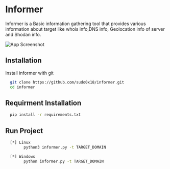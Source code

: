 # Informer

Informer is a Basic information gathering tool that provides various information about target like whois info,DNS info, Geolocation info of server and Shodan info.

![App Screenshot](https://i.ibb.co/CsfMvTf/informer.png)
## Installation

Install informer with git

```bash
  git clone https://github.com/sudo0x18/informer.git
  cd informer
```

## Requirment Installation

```bash
  pip install -r requirements.txt
```


## Run Project

```bash
  [*] Linux
        python3 informer.py -t TARGET_DOMAIN

  [*] Windows
        python informer.py -t TARGET_DOMAIN
```

    
    